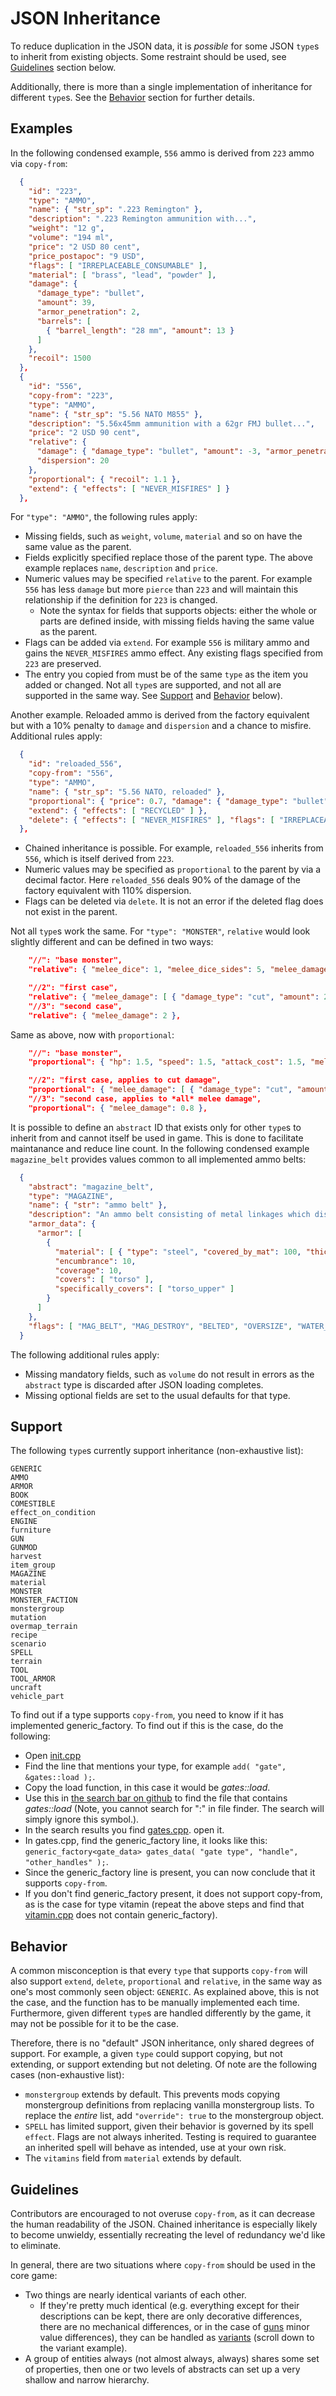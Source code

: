 # JSON Inheritance

To reduce duplication in the JSON data, it is *possible* for some JSON `type`s to inherit from existing objects.  Some restraint should be used, see [Guidelines](#guidelines) section below.

Additionally, there is more than a single implementation of inheritance for different `type`s.  See the [Behavior](#behavior) section for further details.

## Examples

In the following condensed example, `556` ammo is derived from `223` ammo via `copy-from`:

```json
  {
    "id": "223",
    "type": "AMMO",
    "name": { "str_sp": ".223 Remington" },
    "description": ".223 Remington ammunition with...",
    "weight": "12 g",
    "volume": "194 ml",
    "price": "2 USD 80 cent",
    "price_postapoc": "9 USD",
    "flags": [ "IRREPLACEABLE_CONSUMABLE" ],
    "material": [ "brass", "lead", "powder" ],
    "damage": {
      "damage_type": "bullet",
      "amount": 39,
      "armor_penetration": 2,
      "barrels": [
        { "barrel_length": "28 mm", "amount": 13 }
      ]
    },
    "recoil": 1500
  },
  {
    "id": "556",
    "copy-from": "223",
    "type": "AMMO",
    "name": { "str_sp": "5.56 NATO M855" },
    "description": "5.56x45mm ammunition with a 62gr FMJ bullet...",
    "price": "2 USD 90 cent",
    "relative": {
      "damage": { "damage_type": "bullet", "amount": -3, "armor_penetration": 10 },
      "dispersion": 20
    },
    "proportional": { "recoil": 1.1 },
    "extend": { "effects": [ "NEVER_MISFIRES" ] }
  },
```

For `"type": "AMMO"`, the following rules apply:

* Missing fields, such as `weight`, `volume`, `material` and so on have the same value as the parent.
* Fields explicitly specified replace those of the parent type.  The above example replaces `name`, `description` and `price`.
* Numeric values may be specified `relative` to the parent.  For example `556` has less `damage` but more `pierce` than `223` and will maintain this relationship if the definition for `223` is changed.
  * Note the syntax for fields that supports objects: either the whole or parts are defined inside, with missing fields having the same value as the parent.
* Flags can be added via `extend`.  For example `556` is military ammo and gains the `NEVER_MISFIRES` ammo effect.  Any existing flags specified from `223` are preserved.
* The entry you copied from must be of the same `type` as the item you added or changed.  Not all `type`s are supported, and not all are supported in the same way.  See [Support](#support) and [Behavior](#behavior) below).


Another example.  Reloaded ammo is derived from the factory equivalent but with a 10% penalty to `damage` and `dispersion` and a chance to misfire.  Additional rules apply:

```json
  {
    "id": "reloaded_556",
    "copy-from": "556",
    "type": "AMMO",
    "name": { "str_sp": "5.56 NATO, reloaded" },
    "proportional": { "price": 0.7, "damage": { "damage_type": "bullet", "amount": 0.9 }, "dispersion": 1.1 },
    "extend": { "effects": [ "RECYCLED" ] },
    "delete": { "effects": [ "NEVER_MISFIRES" ], "flags": [ "IRREPLACEABLE_CONSUMABLE" ] }
  },
```

* Chained inheritance is possible.  For example, `reloaded_556` inherits from `556`, which is itself derived from `223`.
* Numeric values may be specified as `proportional` to the parent by via a decimal factor.  Here `reloaded_556` deals 90% of the damage of the factory equivalent with 110% dispersion.
* Flags can be deleted via `delete`.  It is not an error if the deleted flag does not exist in the parent.


Not all `type`s work the same.  For `"type": "MONSTER"`, `relative` would look slightly different and can be defined in two ways:

```json
    "//": "base monster",
    "relative": { "melee_dice": 1, "melee_dice_sides": 5, "melee_damage": 2 },

    "//2": "first case",
    "relative": { "melee_damage": [ { "damage_type": "cut", "amount": 2 } ] }
    "//3": "second case",
    "relative": { "melee_damage": 2 },
```

Same as above, now with `proportional`:

```json
    "//": "base monster",
    "proportional": { "hp": 1.5, "speed": 1.5, "attack_cost": 1.5, "melee_damage": 0.8 },

    "//2": "first case, applies to cut damage",
    "proportional": { "melee_damage": [ { "damage_type": "cut", "amount": 0.8 } ] },
    "//3": "second case, applies to *all* melee damage",
    "proportional": { "melee_damage": 0.8 },
```


It is possible to define an `abstract` ID that exists only for other `type`s to inherit from and cannot itself be used in game.  This is done to facilitate maintanance and reduce line count.  In the following condensed example `magazine_belt` provides values common to all implemented ammo belts:

```json
  {
    "abstract": "magazine_belt",
    "type": "MAGAZINE",
    "name": { "str": "ammo belt" },
    "description": "An ammo belt consisting of metal linkages which disintegrate upon firing.",
    "armor_data": {
      "armor": [
        {
          "material": [ { "type": "steel", "covered_by_mat": 100, "thickness": 0.1 } ],
          "encumbrance": 10,
          "coverage": 10,
          "covers": [ "torso" ],
          "specifically_covers": [ "torso_upper" ]
        }
      ]
    },
    "flags": [ "MAG_BELT", "MAG_DESTROY", "BELTED", "OVERSIZE", "WATER_FRIENDLY", "ZERO_WEIGHT" ]
  }
```

The following additional rules apply:

* Missing mandatory fields, such as `volume` do not result in errors as the `abstract` type is discarded after JSON loading completes.
* Missing optional fields are set to the usual defaults for that type.


## Support

The following `type`s currently support inheritance (non-exhaustive list):

```
GENERIC
AMMO
ARMOR
BOOK
COMESTIBLE
effect_on_condition
ENGINE
furniture
GUN
GUNMOD
harvest
item_group
MAGAZINE
material
MONSTER
MONSTER_FACTION
monstergroup
mutation
overmap_terrain
recipe
scenario
SPELL
terrain
TOOL
TOOL_ARMOR
uncraft
vehicle_part
```

To find out if a type supports `copy-from`, you need to know if it has implemented generic_factory.  To find out if this is the case, do the following:
* Open [init.cpp](https://github.com/CleverRaven/Cataclysm-DDA/tree/master/src/init.cpp)
* Find the line that mentions your type, for example `add( "gate", &gates::load );`.
* Copy the load function, in this case it would be *gates::load*.
* Use this in [the search bar on github](https://github.com/CleverRaven/Cataclysm-DDA/search?q=%22gates%3A%3Aload%22&unscoped_q=%22gates%3A%3Aload%22&type=Code) to find the file that contains *gates::load* (Note, you cannot search for ":" in file finder.  The search will simply ignore this symbol.).
* In the search results you find [gates.cpp](https://github.com/CleverRaven/Cataclysm-DDA/tree/master/src/gates.cpp). open it.
* In gates.cpp, find the generic_factory line, it looks like this: `generic_factory<gate_data> gates_data( "gate type", "handle", "other_handles" );`.
* Since the generic_factory line is present, you can now conclude that it supports `copy-from`.
* If you don't find generic_factory present, it does not support copy-from, as is the case for type vitamin (repeat the above steps and find that [vitamin.cpp](https://github.com/CleverRaven/Cataclysm-DDA/tree/master/src/vitamin.cpp) does not contain generic_factory).


## Behavior

A common misconception is that every `type` that supports `copy-from` will also support `extend`, `delete`, `proportional` and `relative`, in the same way as one's most commonly seen object: `GENERIC`.  As explained above, this is not the case, and the function has to be manually implemented each time.  Furthermore, given different `type`s are handled differently by the game, it may not be possible for it to be the case.

Therefore, there is no "default" JSON inheritance, only shared degrees of support.  For example, a given `type` could support copying, but not extending, or support extending but not deleting.  Of note are the following cases (non-exhaustive list):
* `monstergroup` extends by default.  This prevents mods copying monstergroup definitions from replacing vanilla monstergroup lists.  To replace the *entire* list, add `"override": true` to the monstergroup object.
* `SPELL` has limited support, given their behavior is governed by its spell `effect`.  Flags are not always inherited.  Testing is required to guarantee an inherited spell will behave as intended, use at your own risk.
* The `vitamins` field from `material` extends by default.


## Guidelines

Contributors are encouraged to not overuse `copy-from`, as it can decrease the human readability of the JSON.  Chained inheritance is especially likely to become unwieldy, essentially recreating the level of redundancy we'd like to eliminate.

In general, there are two situations where `copy-from` should be used in the core game:

* Two things are nearly identical variants of each other.
  * If they're pretty much identical (e.g. everything except for their descriptions can be kept, there are only decorative differences, there are no mechanical differences, or in the case of [guns](GUN_NAMING_AND_INCLUSION.md#difference-threshold) minor value differences), they can be handled as [variants](JSON_INFO.md#snippets) (scroll down to the variant example).
* A group of entities always (not almost always, always) shares some set of properties, then one or two levels of abstracts can set up a very shallow and narrow hierarchy.
